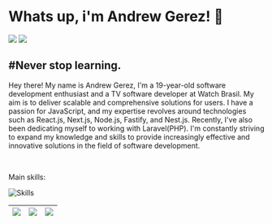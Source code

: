 <h1> Whats up, i'm Andrew Gerez! 🥷</h1>

<div> 
     <a href="https://www.instagram.com/flawssouls/" target="_blank"><img src="https://img.shields.io/badge/-Instagram-%23E4405F?style=for-the-badge&logo=instagram&logoColor=white" target="_blank"></a> 
     <a href="https://www.linkedin.com/in/andrewgerez/" target="_blank"><img src="https://img.shields.io/badge/-LinkedIn-%230077B5?style=for-the-badge&logo=linkedin&logoColor=white" target="_blank"></a>
 </div>
<h2 align="left">
#Never stop learning.
</h2>
<p>
     Hey there! My name is Andrew Gerez, I'm a 19-year-old software development enthusiast and a TV software developer at Watch Brasil. My aim is to deliver scalable and comprehensive solutions for users. I have a passion for JavaScript, and my expertise revolves around technologies such as React.js,      
     Next.js, Node.js, Fastify, and Nest.js. Recently, I've also been dedicating myself to working with Laravel(PHP). I'm constantly striving to expand my knowledge and skills to provide increasingly effective and innovative solutions in the field of software 
     development.
</p>
  
<br>

<p>Main skills: </p>
<div align="left">

![Skills](https://skillicons.dev/icons?i=js,ts,nodejs,nest,react,next,laravel,kotlin,mysql,postgres,docker,styledcomponents,tailwind,vite)

  </div>
  
  | ![](https://github-readme-stats.vercel.app/api?username=andrewgerez&theme=nord&show_icons=true&include_all_commits=true) | ![](http://github-profile-summary-cards.vercel.app/api/cards/repos-per-language?username=andrewgerez&hide=Html&theme=nord_dark) | ![](http://github-profile-summary-cards.vercel.app/api/cards/most-commit-language?username=andrewgerez&theme=nord_dark) |
| :-: | :-: | :-: |
